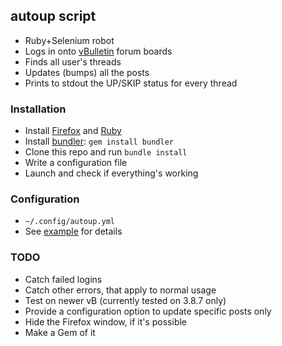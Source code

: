 ## autoup script
* Ruby+Selenium robot
* Logs in onto [vBulletin](http://www.vbulletin.com) forum boards
* Finds all user's threads
* Updates (bumps) all the posts
* Prints to stdout the UP/SKIP status for every thread

### Installation
* Install [Firefox](http://www.mozilla.org/ru/firefox/new/) and
  [Ruby](https://www.ruby-lang.org/en/installation/)
* Install [bundler](http://bundler.io): `gem install bundler`
* Clone this repo and run `bundle install`
* Write a configuration file
* Launch and check if everything's working

### Configuration
* `~/.config/autoup.yml`
* See [example](autoup.yml) for details

### TODO
* Catch failed logins
* Catch other errors, that apply to normal usage
* Test on newer vB (currently tested on 3.8.7 only)
* Provide a configuration option to update specific posts only
* Hide the Firefox window, if it's possible
* Make a Gem of it
